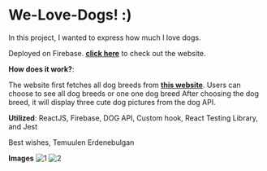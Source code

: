 ﻿# We-Love-Dogs! :)

In this project, I wanted to express how much I love dogs.

Deployed on Firebase. **[click here](https://dog-api-73374.web.app/)** to check out the website.

**How does it work?**:

The website first fetches all dog breeds from **[this website](https://dog.ceo/dog-api/)**.
Users can choose to see all dog breeds or one one dog breed
After choosing the dog breed, it will display three cute dog pictures from the dog API.

**Utilized**: ReactJS, Firebase, DOG API, Custom hook, React Testing Library, and Jest

Best wishes,
Temuulen Erdenebulgan

**Images**
![1](https://user-images.githubusercontent.com/44326790/128615581-461e731c-5369-483f-9806-d3a262099688.PNG)
![2](https://user-images.githubusercontent.com/44326790/128615583-6e08a431-410a-49cb-93d1-71828e60d397.PNG)
